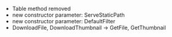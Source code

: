 * Table method removed
* new constructor parameter: ServeStaticPath
* new constructor parameter: DefaultFilter
* DownloadFile, DownloadThumbnail -> GetFile, GetThumbnail